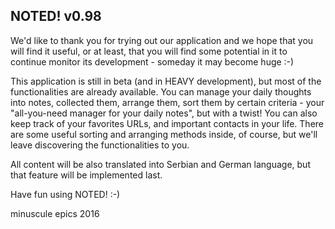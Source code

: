 NOTED! v0.98
-----------

We'd like to thank you for trying out our application and we hope 
that you will find it useful, or at least, that you will find 
some potential in it to continue monitor its development - someday 
it may become huge :-)

This application is still in beta (and in HEAVY development), but most 
of the functionalities are already available. You can manage your daily 
thoughts into notes, collected them, arrange them, sort them by certain 
criteria - your "all-you-need manager for your daily notes", but with a 
twist! You can also keep track of your favorites URLs, and important 
contacts in your life. There are some useful sorting and arranging methods
inside, of course, but we'll leave discovering the functionalities to you.

All content will be also translated into Serbian and German language, but
that feature will be implemented last.

Have fun using NOTED! :-)

minuscule epics
2016